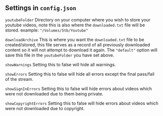 

## Settings in `config.json`

`youtubeFolder`
Directory on your computer where you wish to store your youtube videos, note this is also where the `downloaded.txt` file will be stored.
example: `"/Volumes/5tb/Youtube"`

`downloadArchive`
This is where you want the `downloaded.txt` file to be created/stored, this file serves as a record of all previously downloaded content so it will not attempt to download it again. The `"default"` option will save this file in the `youtubeFolder` you have set above.

`showWarnings`
Setting this to false will hide all warnings.

`showErrors`
Setting this to false will hide all errors except the final pass/fail of the stream.

`showSignInErrors`
Setting this to false will hide errors about videos which were not downloaded due to them being private.

`showCopyrightErrors`
Setting this to false will hide errors about videos which were not downloaded due to copyright.
